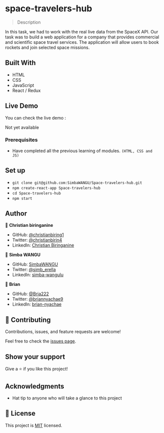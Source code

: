 # space-travelers-hub

> Description

In this task, we had to work with the real live data from the SpaceX API. Our task was to build a web application for a company that provides commercial and scientific space travel services. The application will allow users to book rockets and join selected space missions.

## Built With

- HTML
- CSS
- JavaScript
- React / Redux

## Live Demo

You can check the live demo :

Not yet available

### Prerequisites

- Have completed all the previous learning of modules.
  `(HTML, CSS and JS)`

## Set up

- `git clone git@github.com:SimbaWANGU/Space-travelers-hub.git`
- `npm create-react-app Space-travelers-hub`
- `cd Space-travelers-hub`
- `npm start`

## Author

👤 **Christian biringanine**

- GitHub: [@christianbiring1](https://github.com/christianbiring1)
- Twitter: [@christianbirin4](https://twitter.com/christianbirin4)
- LinkedIn: [Christian Biringanine](https://linkedin.com/in/christian-biringanine/)

👤 **Simba WANGU**

- GitHub: [SimbaWANGU](https://github.com/SimbaWANGU)
- Twitter: [@simb_erella](https://twitter.com/simb_erella)
- LinkedIn: [simba-wangulu](https://linkedin.com/in/simba-wangulu/)

👤 **Brian**

- GitHub: [@Bria222](https://github.com/Bria222)
- Twitter: [@briannyachae9](https://twitter.com/briannyachae9)
- LinkedIn: [brian-nyachae](https://linkedin.com/in/brian-nyachae/)

## 🤝 Contributing

Contributions, issues, and feature requests are welcome!

Feel free to check the [issues page](../../issues/).

## Show your support

Give a ⭐️ if you like this project!

## Acknowledgments

- Hat tip to anyone who will take a glance to this project

## 📝 License

This project is [MIT](./MIT.md) licensed.
